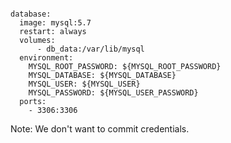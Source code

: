 <pre><code class="yml" data-line-numbers="1-3">
database:
  image: mysql:5.7
  restart: always
  volumes:
      - db_data:/var/lib/mysql
  environment:
    MYSQL_ROOT_PASSWORD: ${MYSQL_ROOT_PASSWORD}
    MYSQL_DATABASE: ${MYSQL_DATABASE}
    MYSQL_USER: ${MYSQL_USER}
    MYSQL_PASSWORD: ${MYSQL_USER_PASSWORD}
  ports:
    - 3306:3306
</code></pre>

Note:
We don't want to commit credentials.
